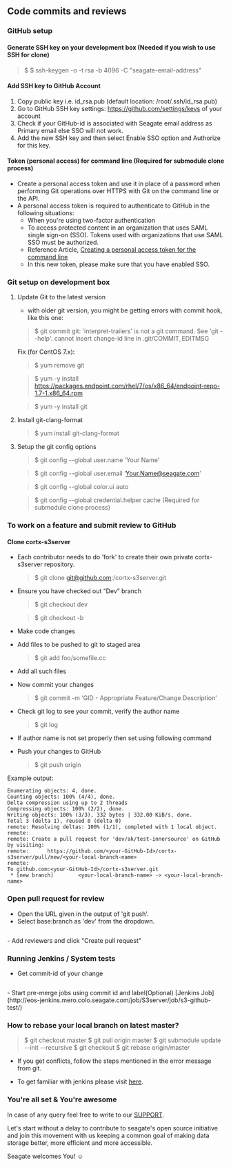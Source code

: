 ## Code commits and reviews

### GitHub setup

#### Generate SSH key on your development box (Needed if you wish to use SSH for clone)
> $ $ ssh-keygen -o -t rsa -b 4096 -C "seagate-email-address"

#### Add SSH key to GitHub Account
 1. Copy public key i.e. id_rsa.pub (default location: /root/.ssh/id_rsa.pub)
 2. Go to GitHub SSH key settings: https://github.com/settings/keys of your account
 3. Check if your GitHub-id is associated with Seagate email address as Primary email else SSO will not work.
 4. Add the new SSH key and then select Enable SSO option and Authorize for this key. 

#### Token (personal access) for command line (Required for submodule clone process)
 - Create a personal access token and use it in place of a password when performing Git operations over HTTPS with Git on the command line or the API.
 - A personal access token is required to authenticate to GitHub in the following situations:
   - When you're using two-factor authentication
   - To access protected content in an organization that uses SAML single sign-on (SSO). Tokens used with organizations that use SAML SSO must be authorized.
   - Reference Article, [Creating a personal access token for the command line](https://help.github.com/en/github/authenticating-to-github/creating-a-personal-access-token)
   - In this new token, please make sure that you have enabled SSO.

### Git setup on development box
1. Update Git to the latest version
    - with older git version, you might be getting errors with commit hook, like this one:

   > $ git commit
   > git: 'interpret-trailers' is not a git command. See 'git --help'.
cannot insert change-id line in .git/COMMIT_EDITMSG

   Fix (for CentOS 7.x):

      > $ yum remove git

      > $ yum -y install  https://packages.endpoint.com/rhel/7/os/x86_64/endpoint-repo-1.7-1.x86_64.rpm

      > $ yum -y install git
  
2. Install git-clang-format

   > $ yum install git-clang-format

3. Setup the git config options

    > $ git config --global user.name ‘Your Name’

    > $ git config --global user.email ‘Your.Name@seagate.com’

    > $ git config --global color.ui auto

    > $ git config --global credential.helper cache (Required for submodule clone process)
 
### To work on a feature and submit review to GitHub

#### Clone cortx-s3server
- Each contributor needs to do 'fork' to create their own private cortx-s3server repository.
   > $ git clone git@github.com:<GitHub-ID>/cortx-s3server.git
 
- Ensure you have checked out “Dev” branch

   > $ git checkout dev

   > $ git checkout -b <your-local-branch-name>

- Make code changes

- Add files to be pushed to git to staged area

   > $ git add foo/somefile.cc

- Add all such files

- Now commit your changes

   > $ git commit -m ‘GID - Appropriate Feature/Change Description’

- Check git log to see your commit, verify the author name

   > $ git log 

- If author name is not set properly then set using following command

- Push your changes to GitHub
   > $ git push origin <your-local-branch-name>

Example output: 
~~~
Enumerating objects: 4, done.
Counting objects: 100% (4/4), done.
Delta compression using up to 2 threads
Compressing objects: 100% (2/2), done.
Writing objects: 100% (3/3), 332 bytes | 332.00 KiB/s, done.
Total 3 (delta 1), reused 0 (delta 0)
remote: Resolving deltas: 100% (1/1), completed with 1 local object.
remote:
remote: Create a pull request for 'dev/ak/test-innersource' on GitHub by visiting:
remote:      https://github.com/<your-GitHub-Id>/cortx-s3server/pull/new/<your-local-branch-name>
remote:
To github.com:<your-GitHub-Id>/cortx-s3server.git
 * [new branch]        <your-local-branch-name> -> <your-local-branch-name>
~~~

### Open pull request for review
- Open the URL given in the output of 'git push'.
- Select base:branch as 'dev' from the dropdown.
<p align="center"><img src=""></p>
- Add reviewers and click "Create pull request"

### Running Jenkins / System tests
- Get commit-id of your change
<p align="center"><img src=""></p>
- Start pre-merge jobs using commit id and label(Optional) [Jenkins Job](http://eos-jenkins.mero.colo.seagate.com/job/S3server/job/s3-github-test/)

### How to rebase your local branch on latest master?
> $ git checkout master
> $ git pull origin master
> $ git submodule update --init --recursive
> $ git checkout <your-local-branch>
> $ git rebase origin/master
- If you get conflicts, follow the steps mentioned in the error message from git. 

* To get familiar with jenkins please visit [here](https://en.wikipedia.org/wiki/Jenkins_(software)).

### You're all set & You're awesome

In case of any query feel free to write to our [SUPPORT](SUPPORT.md).

Let's start without a delay to contribute to seagate's open source initiative and join this movement with us keeping a common goal of making data storage better, more efficient and more accessible.

Seagate welcomes You! :relaxed:
